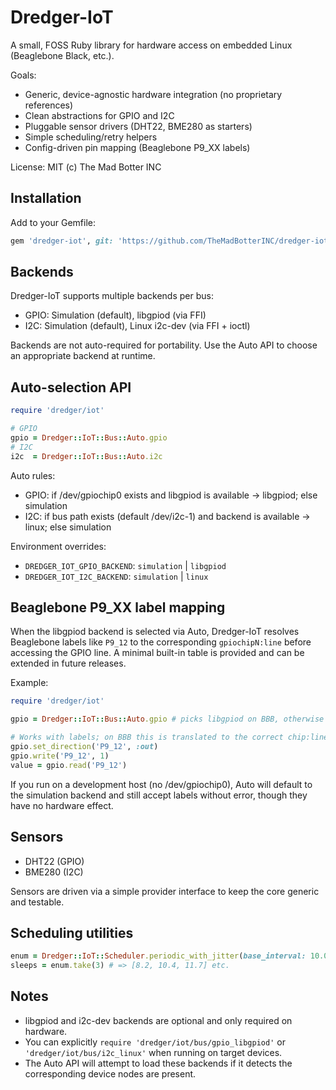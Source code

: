 # Dredger-IoT

A small, FOSS Ruby library for hardware access on embedded Linux (Beaglebone Black, etc.).

Goals:
- Generic, device-agnostic hardware integration (no proprietary references)
- Clean abstractions for GPIO and I2C
- Pluggable sensor drivers (DHT22, BME280 as starters)
- Simple scheduling/retry helpers
- Config-driven pin mapping (Beaglebone P9_XX labels)

License: MIT (c) The Mad Botter INC

## Installation

Add to your Gemfile:

```ruby path=null start=null
gem 'dredger-iot', git: 'https://github.com/TheMadBotterINC/dredger-iot'
```

## Backends

Dredger-IoT supports multiple backends per bus:
- GPIO: Simulation (default), libgpiod (via FFI)
- I2C: Simulation (default), Linux i2c-dev (via FFI + ioctl)

Backends are not auto-required for portability. Use the Auto API to choose an appropriate backend at runtime.

## Auto-selection API

```ruby path=null start=null
require 'dredger/iot'

# GPIO
gpio = Dredger::IoT::Bus::Auto.gpio
# I2C
i2c  = Dredger::IoT::Bus::Auto.i2c
```

Auto rules:
- GPIO: if /dev/gpiochip0 exists and libgpiod is available → libgpiod; else simulation
- I2C: if bus path exists (default /dev/i2c-1) and backend is available → linux; else simulation

Environment overrides:
- `DREDGER_IOT_GPIO_BACKEND`: `simulation` | `libgpiod`
- `DREDGER_IOT_I2C_BACKEND`: `simulation` | `linux`

## Beaglebone P9_XX label mapping

When the libgpiod backend is selected via Auto, Dredger-IoT resolves Beaglebone labels like `P9_12` to the corresponding `gpiochipN:line` before accessing the GPIO line. A minimal built-in table is provided and can be extended in future releases.

Example:

```ruby path=null start=null
require 'dredger/iot'

gpio = Dredger::IoT::Bus::Auto.gpio # picks libgpiod on BBB, otherwise simulation

# Works with labels; on BBB this is translated to the correct chip:line
gpio.set_direction('P9_12', :out)
gpio.write('P9_12', 1)
value = gpio.read('P9_12')
```

If you run on a development host (no /dev/gpiochip0), Auto will default to the simulation backend and still accept labels without error, though they have no hardware effect.

## Sensors

- DHT22 (GPIO)
- BME280 (I2C)

Sensors are driven via a simple provider interface to keep the core generic and testable.

## Scheduling utilities

```ruby path=null start=null
enum = Dredger::IoT::Scheduler.periodic_with_jitter(base_interval: 10.0, jitter_ratio: 0.2)
sleeps = enum.take(3) # => [8.2, 10.4, 11.7] etc.
```

## Notes

- libgpiod and i2c-dev backends are optional and only required on hardware.
- You can explicitly `require 'dredger/iot/bus/gpio_libgpiod'` or `'dredger/iot/bus/i2c_linux'` when running on target devices.
- The Auto API will attempt to load these backends if it detects the corresponding device nodes are present.
